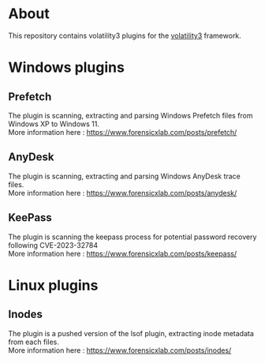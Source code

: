 # About
This repository contains volatility3 plugins for the <a href="https://github.com/volatilityfoundation/volatility3/">volatility3</a> framework.


# Windows plugins

## Prefetch

The plugin is scanning, extracting and parsing Windows Prefetch files from Windows XP to Windows 11.
<br>
More information here : <a href="https://www.forensicxlab.com/posts/prefetch/">https://www.forensicxlab.com/posts/prefetch/</a>

## AnyDesk

The plugin is scanning, extracting and parsing Windows AnyDesk trace files.
<br>
More information here : <a href="https://www.forensicxlab.com/posts/anydesk/">https://www.forensicxlab.com/posts/anydesk/</a>

## KeePass
The plugin is scanning the keepass process for potential password recovery following CVE-2023-32784
<br>
More information here : <a href="https://www.forensicxlab.com/posts/keepass/">https://www.forensicxlab.com/posts/keepass/</a>
# Linux plugins

## Inodes

The plugin is a pushed version of the lsof plugin, extracting inode metadata from each files.
<br>
More information here : https://www.forensicxlab.com/posts/inodes/
